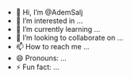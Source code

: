 - 👋 Hi, I’m @AdemSalj
- 👀 I’m interested in ...
- 🌱 I’m currently learning ...
- 💞️ I’m looking to collaborate on ...
- 📫 How to reach me ...
- 😄 Pronouns: ...
- ⚡ Fun fact: ...

<!---
AdemSalj/AdemSalj is a ✨ special ✨ repository because its `README.md` (this file) appears on your GitHub profile.
You can click the Preview link to take a look at your changes.
--->
